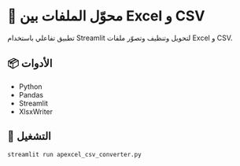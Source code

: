 # 📝 محوّل الملفات بين Excel و CSV

تطبيق تفاعلي باستخدام Streamlit لتحويل وتنظيف وتصوّر ملفات Excel و CSV.

## 📦 الأدوات
- Python
- Pandas
- Streamlit
- XlsxWriter

## 🚀 التشغيل
```bash
streamlit run apexcel_csv_converter.py

